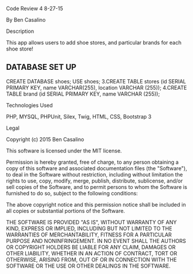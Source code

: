 Code Review 4 8-27-15

By Ben Casalino

Description

This app allows users to add shoe stores, and particular brands for each shoe store!

DATABASE SET UP
---------------

CREATE DATABASE shoes;
USE shoes; 3.CREATE TABLE stores (id SERIAL PRIMARY KEY, name VARCHAR(255), location VARCHAR (255)); 4.CREATE TABLE brand (id SERIAL PRIMARY KEY, name VARCHAR (255));


Technologies Used

PHP, MYSQL, PHPUnit, Silex, Twig, HTML, CSS, Bootstrap 3 

Legal

Copyright (c) 2015 Ben Casalino

This software is licensed under the MIT license.

Permission is hereby granted, free of charge, to any person obtaining a copy of this software and associated documentation files (the "Software"), to deal in the Software without restriction, including without limitation the rights to use, copy, modify, merge, publish, distribute, sublicense, and/or sell copies of the Software, and to permit persons to whom the Software is furnished to do so, subject to the following conditions:

The above copyright notice and this permission notice shall be included in all copies or substantial portions of the Software.

THE SOFTWARE IS PROVIDED "AS IS", WITHOUT WARRANTY OF ANY KIND, EXPRESS OR IMPLIED, INCLUDING BUT NOT LIMITED TO THE WARRANTIES OF MERCHANTABILITY, FITNESS FOR A PARTICULAR PURPOSE AND NONINFRINGEMENT. IN NO EVENT SHALL THE AUTHORS OR COPYRIGHT HOLDERS BE LIABLE FOR ANY CLAIM, DAMAGES OR OTHER LIABILITY, WHETHER IN AN ACTION OF CONTRACT, TORT OR OTHERWISE, ARISING FROM, OUT OF OR IN CONNECTION WITH THE SOFTWARE OR THE USE OR OTHER DEALINGS IN THE SOFTWARE.
